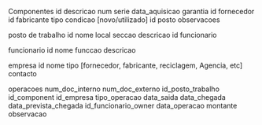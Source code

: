 Componentes
id
descricao
num serie
data_aquisicao
garantia
id fornecedor
id fabricante
tipo
condicao [novo/utilizado]
id posto
observacoes


posto de trabalho
id
nome
local
seccao
descricao
id funcionario


funcionario
id
nome
funccao
descricao


empresa
id
nome 
tipo [fornecedor, fabricante, reciclagem, 
Agencia, etc]
contacto

operacoes
num_doc_interno
num_doc_externo
id_posto_trabalho
id_component
id_empresa
tipo_operacao
data_saida
data_chegada
data_prevista_chegada
id_funcionario_owner
data_operacao
montante
observacao
